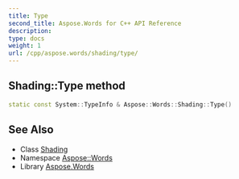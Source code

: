 ```yaml
---
title: Type
second_title: Aspose.Words for C++ API Reference
description: 
type: docs
weight: 1
url: /cpp/aspose.words/shading/type/
---
```

## Shading::Type method




```cpp
static const System::TypeInfo & Aspose::Words::Shading::Type()
```

## See Also

* Class [Shading](../)
* Namespace [Aspose::Words](../../)
* Library [Aspose.Words](../../../)
